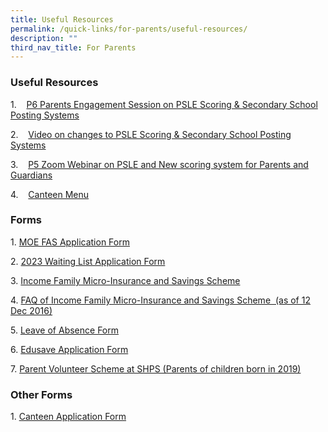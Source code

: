 ```yaml
---
title: Useful Resources
permalink: /quick-links/for-parents/useful-resources/
description: ""
third_nav_title: For Parents
---
```

### Useful Resources
  

1.    [P6 Parents Engagement Session on PSLE Scoring & Secondary School Posting Systems](https://sites.google.com/moe.edu.sg/shpsparentsengagement2023/primary-6)

2.    [Video on changes to PSLE Scoring & Secondary School Posting Systems](https://www.youtube.com/watch?v=vr-9ctEWnaA)

3.    [P5 Zoom Webinar on PSLE and New scoring system for Parents and Guardians](https://sites.google.com/moe.edu.sg/shpsparentsengagement2023/primary-5)

4.    [Canteen Menu](https://file.go.gov.sg/shps-canteen-menu.pdf)

  

  

### Forms


  

1. [MOE FAS Application Form](https://go.gov.sg/fasform)

2. [2023 Waiting List Application Form](https://form.gov.sg/633a343e2628030011809282)

3. [Income Family Micro-Insurance and Savings Scheme](/files/Income_Family_Micro-Insurance_and_Savings_Scheme_(IFMISS).pdf)

4. [FAQ of Income Family Micro-Insurance and Savings Scheme  (as of 12 Dec 2016)](/files/FAQ_for_IFMISS.pdf)

5. [Leave of Absence Form](https://go.gov.sg/leave-of-absence-form)

6. [Edusave Application Form](/files/Edusave_Application_Form_revisedSep19.pdf)

7. [Parent Volunteer Scheme at SHPS (Parents of children born in 2019)](https://form.gov.sg/6191db721736a30013f253d7)
 

  

### Other Forms


  
1. [Canteen Application Form](/files/Canteen%20Application%20Form.pdf)